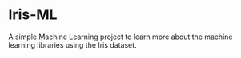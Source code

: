 # Iris-ML
A simple Machine Learning project to learn more about the machine learning libraries using the Iris dataset.
